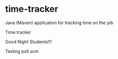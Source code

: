 # time-tracker
Java (Maven) application for tracking time on the job

Time tracker

Good Night Students!!!

Testing poll scm
